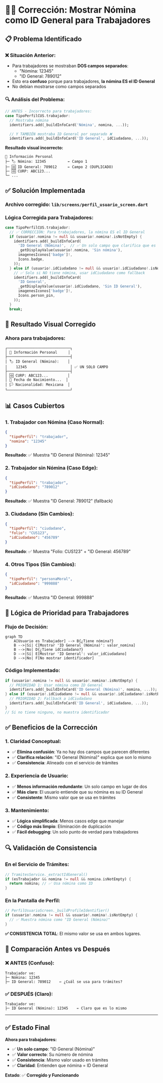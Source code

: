 # 👷‍♂️ Corrección: Mostrar Nómina como ID General para Trabajadores

## 📋 **Problema Identificado**

### ❌ **Situación Anterior:**
- Para trabajadores se mostraban **DOS campos separados**:
  - "Nómina: 12345"
  - "ID General: 789012"
- Esto era **confuso** porque para trabajadores, **la nómina ES el ID General**
- No debían mostrarse como campos separados

### 🔍 **Análisis del Problema:**
```dart
// ANTES - Incorrecto para trabajadores:
case TipoPerfilCUS.trabajador:
  // Mostraba nómina
  identifiers.add(_buildInfoCard('Nómina', nomina, ...));
  
  // Y TAMBIÉN mostraba ID General por separado ❌
  identifiers.add(_buildInfoCard('ID General', idCiudadano, ...));
```

**Resultado visual incorrecto:**
```
👤 Información Personal
├─ 🏷️ Nómina: 12345          ← Campo 1
├─ 🆔 ID General: 789012     ← Campo 2 (DUPLICADO)
├─ 🆔 CURP: ABC123...
└─ ...
```

## ✅ **Solución Implementada**

### **Archivo corregido**: `lib/screens/perfil_usuario_screen.dart`

### **Lógica Corregida para Trabajadores:**

```dart
case TipoPerfilCUS.trabajador:
  // ✅ CORRECCIÓN: Para trabajadores, la nómina ES el ID General
  if (usuario!.nomina != null && usuario!.nomina!.isNotEmpty) {
    identifiers.add(_buildInfoCard(
      'ID General (Nómina)',  // ✅ Un solo campo que clarifica que es lo mismo
      _getDisplayValue(usuario!.nomina, 'Sin nómina'),
      imagenesIconos['badge']!,
      Icons.badge,
    ));
  } else if (usuario!.idCiudadano != null && usuario!.idCiudadano!.isNotEmpty) {
    // ✅ Solo si NO tiene nómina, usar idCiudadano como fallback
    identifiers.add(_buildInfoCard(
      'ID General',
      _getDisplayValue(usuario!.idCiudadano, 'Sin ID General'),
      imagenesIconos['badge']!,
      Icons.person_pin,
    ));
  }
  break;
```

## 🎯 **Resultado Visual Corregido**

### **Ahora para trabajadores:**
```
┌─────────────────────────────┐
│ 👤 Información Personal     │
├─────────────────────────────┤
│ 🏷️ ID General (Nómina):    │
│    12345                    │ ✅ UN SOLO CAMPO
├─────────────────────────────┤
│ 🆔 CURP: ABC123...         │
│ 🎂 Fecha de Nacimiento...  │
│ 🏳️ Nacionalidad: Mexicana  │
└─────────────────────────────┘
```

## 📊 **Casos Cubiertos**

### **1. Trabajador con Nómina (Caso Normal):**
```json
{
  "tipoPerfil": "trabajador",
  "nomina": "12345"
}
```
**Resultado**: ✅ Muestra "ID General (Nómina): 12345"

### **2. Trabajador sin Nómina (Caso Edge):**
```json
{
  "tipoPerfil": "trabajador",
  "idCiudadano": "789012"
}
```
**Resultado**: ✅ Muestra "ID General: 789012" (fallback)

### **3. Ciudadano (Sin Cambios):**
```json
{
  "tipoPerfil": "ciudadano",
  "folio": "CUS123",
  "idCiudadano": "456789"
}
```
**Resultado**: ✅ Muestra "Folio: CUS123" + "ID General: 456789"

### **4. Otros Tipos (Sin Cambios):**
```json
{
  "tipoPerfil": "personaMoral",
  "idCiudadano": "999888"
}
```
**Resultado**: ✅ Muestra "ID General: 999888"

## 🔧 **Lógica de Prioridad para Trabajadores**

### **Flujo de Decisión:**
```mermaid
graph TD
    A[Usuario es Trabajador] --> B{¿Tiene nómina?}
    B -->|Sí| C[Mostrar 'ID General (Nómina)': valor_nomina]
    B -->|No| D{¿Tiene idCiudadano?}
    D -->|Sí| E[Mostrar 'ID General': valor_idCiudadano]
    D -->|No| F[No mostrar identificador]
```

### **Código Implementado:**
```dart
if (usuario!.nomina != null && usuario!.nomina!.isNotEmpty) {
  // PRIORIDAD 1: Usar nómina como ID General
  identifiers.add(_buildInfoCard('ID General (Nómina)', nomina, ...));
} else if (usuario!.idCiudadano != null && usuario!.idCiudadano!.isNotEmpty) {
  // PRIORIDAD 2: Fallback a idCiudadano
  identifiers.add(_buildInfoCard('ID General', idCiudadano, ...));
}
// Si no tiene ninguno, no muestra identificador
```

## ✅ **Beneficios de la Corrección**

### **1. Claridad Conceptual:**
- ✅ **Elimina confusión**: Ya no hay dos campos que parecen diferentes
- ✅ **Clarifica relación**: "ID General (Nómina)" explica que son lo mismo
- ✅ **Consistencia**: Alineado con el servicio de trámites

### **2. Experiencia de Usuario:**
- ✅ **Menos información redundante**: Un solo campo en lugar de dos
- ✅ **Más claro**: El usuario entiende que su nómina es su ID General
- ✅ **Consistente**: Mismo valor que se usa en trámites

### **3. Mantenimiento:**
- ✅ **Lógica simplificada**: Menos casos edge que manejar
- ✅ **Código más limpio**: Eliminación de duplicación
- ✅ **Fácil debugging**: Un solo punto de verdad para trabajadores

## 🔍 **Validación de Consistencia**

### **En el Servicio de Trámites:**
```dart
// TramitesService._extractIdGeneral()
if (esTrabajador && nomina != null && nomina.isNotEmpty) {
  return nomina; // ✅ Usa nómina como ID
}
```

### **En la Pantalla de Perfil:**
```dart
// PerfilUsuarioScreen._buildProfileIdentifier()
if (usuario!.nomina != null && usuario!.nomina!.isNotEmpty) {
  // ✅ Muestra nómina como "ID General (Nómina)"
}
```

**✅ CONSISTENCIA TOTAL**: El mismo valor se usa en ambos lugares.

## 🎯 **Comparación Antes vs Después**

### **❌ ANTES (Confuso):**
```
Trabajador ve:
├─ Nómina: 12345
├─ ID General: 789012    ← ¿Cuál se usa para trámites?
```

### **✅ DESPUÉS (Claro):**
```
Trabajador ve:
├─ ID General (Nómina): 12345    ← Claro que es lo mismo
```

---

## ✅ **Estado Final**

**Ahora para trabajadores:**
- ✅ **Un solo campo**: "ID General (Nómina)"
- ✅ **Valor correcto**: Su número de nómina
- ✅ **Consistencia**: Mismo valor usado en trámites
- ✅ **Claridad**: Entienden que nómina = ID General

**Estado**: ✅ **Corregido y Funcionando**